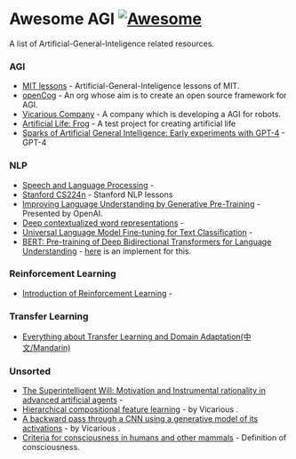 # Awesome AGI [![Awesome](https://cdn.rawgit.com/sindresorhus/awesome/d7305f38d29fed78fa85652e3a63e154dd8e8829/media/badge.svg)](https://github.com/Elayasuguchi/awesome-AGI)
A list of Artificial-General-Inteligence related resources.

### AGI
* [MIT lessons](https://agi.mit.edu/) - Artificial-General-Inteligence lessons of MIT.
* [openCog](https://github.com/opencog/) - An org whose aim is to create an open source framework for AGI.
* [Vicarious Company](https://www.vicarious.com/research/) - A company which is developing a AGI for robots.
* [Artificial Life: Frog](https://gitee.com/drinkjava2/frog/tree/master) - A test project for creating artificial life
* [Sparks of Artificial General Intelligence: Early experiments with GPT-4](https://arxiv.org/abs/2303.12712) - GPT-4

### NLP
* [Speech and Language Processing](https://web.stanford.edu/~jurafsky/slp3) - 
* [Stanford CS224n](http://web.stanford.edu/class/cs224n/index.html) - Stanford NLP lessons
* [Improving Language Understanding by Generative Pre-Training](https://s3-us-west-2.amazonaws.com/openai-assets/research-covers/language-unsupervised/language_understanding_paper.pdf) - Presented by OpenAI.
* [Deep contextualized word representations](https://arxiv.org/abs/1802.05365) - 
* [Universal Language Model Fine-tuning for Text Classification](https://arxiv.org/abs/1801.06146) -
* [BERT: Pre-training of Deep Bidirectional Transformers for Language Understanding](https://arxiv.org/abs/1810.04805) - [here](https://github.com/codertimo/BERT-pytorch) is an implement for this.

### Reinforcement Learning  
* [Introduction of Reinforcement Learning](http://speech.ee.ntu.edu.tw/~tlkagk/courses/ML_2017/Lecture/RL%20%28v4%29.pdf) -     

### Transfer Learning
* [Everything about Transfer Learning and Domain Adaptation(中文/Mandarin)](http://transferlearning.xyz/)


### Unsorted
* [The Superintelligent Will: Motivation and Instrumental rationality in advanced artificial agents](https://nickbostrom.com/superintelligentwill.pdf) - 
* [Hierarchical compositional feature learning](https://arxiv.org/abs/1611.02252) - by Vicarious . 
* [A backward pass through a CNN using a generative model of its activations](https://arxiv.org/abs/1611.02767) - by Vicarious . 
* [Criteria for consciousness in humans and other mammals](https://www.ncbi.nlm.nih.gov/pubmed/15766894?dopt=Citation) - Definition of consciousness.  
